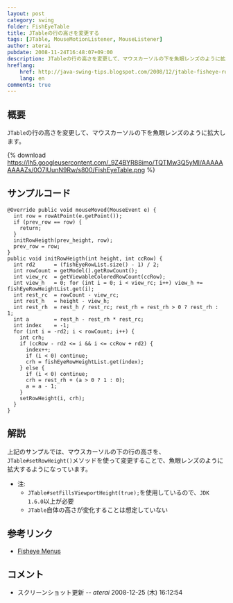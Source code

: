 ```yaml
---
layout: post
category: swing
folder: FishEyeTable
title: JTableの行の高さを変更する
tags: [JTable, MouseMotionListener, MouseListener]
author: aterai
pubdate: 2008-11-24T16:48:07+09:00
description: JTableの行の高さを変更して、マウスカーソルの下を魚眼レンズのように拡大します。
hreflang:
    href: http://java-swing-tips.blogspot.com/2008/12/jtable-fisheye-row.html
    lang: en
comments: true
---
```

## 概要
`JTable`の行の高さを変更して、マウスカーソルの下を魚眼レンズのように拡大します。

{% download https://lh5.googleusercontent.com/_9Z4BYR88imo/TQTMw3Q5yMI/AAAAAAAAAZs/0O7lUunN9Rw/s800/FishEyeTable.png %}

## サンプルコード
<pre class="prettyprint"><code>@Override public void mouseMoved(MouseEvent e) {
  int row = rowAtPoint(e.getPoint());
  if (prev_row == row) {
    return;
  }
  initRowHeigth(prev_height, row);
  prev_row = row;
}
public void initRowHeigth(int height, int ccRow) {
  int rd2      = (fishEyeRowList.size() - 1) / 2;
  int rowCount = getModel().getRowCount();
  int view_rc  = getViewableColoredRowCount(ccRow);
  int view_h   = 0; for (int i = 0; i &lt; view_rc; i++) view_h += fishEyeRowHeightList.get(i);
  int rest_rc  = rowCount - view_rc;
  int rest_h   = height - view_h;
  int rest_rh  = rest_h / rest_rc; rest_rh = rest_rh &gt; 0 ? rest_rh : 1;
  int a        = rest_h - rest_rh * rest_rc;
  int index    = -1;
  for (int i = -rd2; i &lt; rowCount; i++) {
    int crh;
    if (ccRow - rd2 &lt;= i &amp;&amp; i &lt;= ccRow + rd2) {
      index++;
      if (i &lt; 0) continue;
      crh = fishEyeRowHeightList.get(index);
    } else {
      if (i &lt; 0) continue;
      crh = rest_rh + (a &gt; 0 ? 1 : 0);
      a = a - 1;
    }
    setRowHeight(i, crh);
  }
}
</code></pre>

## 解説
上記のサンプルでは、マウスカーソルの下の行の高さを、`JTable#setRowHeight()`メソッドを使って変更することで、魚眼レンズのように拡大するようになっています。

- 注:
    - `JTable#setFillsViewportHeight(true);`を使用しているので、`JDK 1.6.0`以上が必要
    - `JTable`自体の高さが変化することは想定していない

<!-- dummy comment line for breaking list -->

## 参考リンク
- [Fisheye Menus](http://www.cs.umd.edu/hcil/fisheyemenu/)

<!-- dummy comment line for breaking list -->

## コメント
- スクリーンショット更新 -- *aterai* 2008-12-25 (木) 16:12:54

<!-- dummy comment line for breaking list -->
